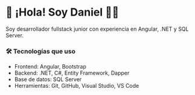 # 👋 ¡Hola! Soy Daniel 👨‍💻

Soy desarrollador fullstack junior con experiencia en Angular, .NET y SQL Server.

### 🛠️ Tecnologías que uso
- Frontend: Angular, Bootstrap
- Backend: .NET, C#, Entity Framework, Dapper
- Base de datos: SQL Server
- Herramientas: Git, GitHub, Visual Studio, VS Code
